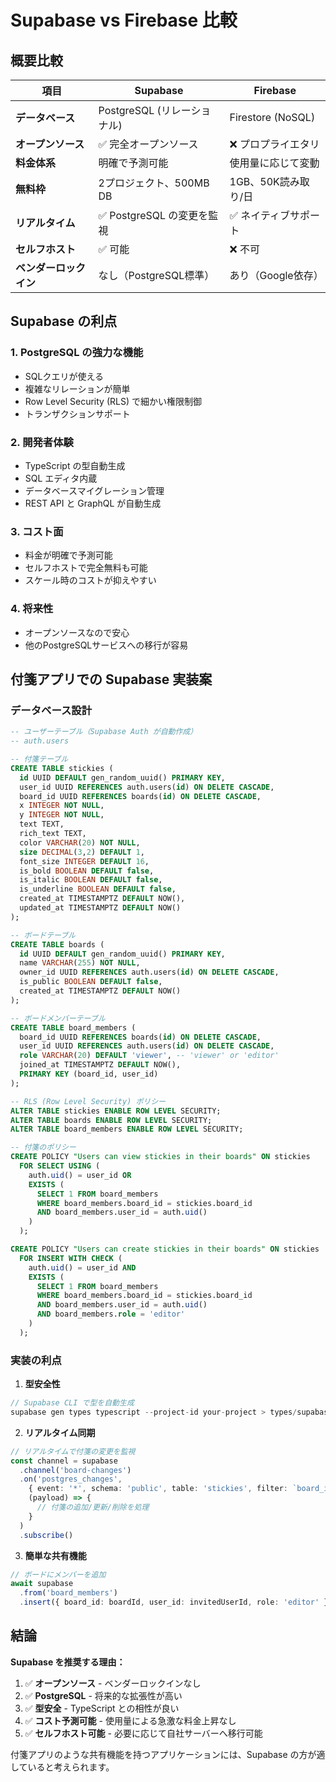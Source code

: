 # Supabase vs Firebase 比較

## 概要比較

| 項目 | Supabase | Firebase |
|------|----------|----------|
| **データベース** | PostgreSQL (リレーショナル) | Firestore (NoSQL) |
| **オープンソース** | ✅ 完全オープンソース | ❌ プロプライエタリ |
| **料金体系** | 明確で予測可能 | 使用量に応じて変動 |
| **無料枠** | 2プロジェクト、500MB DB | 1GB、50K読み取り/日 |
| **リアルタイム** | ✅ PostgreSQL の変更を監視 | ✅ ネイティブサポート |
| **セルフホスト** | ✅ 可能 | ❌ 不可 |
| **ベンダーロックイン** | なし（PostgreSQL標準） | あり（Google依存） |

## Supabase の利点

### 1. **PostgreSQL の強力な機能**
- SQLクエリが使える
- 複雑なリレーションが簡単
- Row Level Security (RLS) で細かい権限制御
- トランザクションサポート

### 2. **開発者体験**
- TypeScript の型自動生成
- SQL エディタ内蔵
- データベースマイグレーション管理
- REST API と GraphQL が自動生成

### 3. **コスト面**
- 料金が明確で予測可能
- セルフホストで完全無料も可能
- スケール時のコストが抑えやすい

### 4. **将来性**
- オープンソースなので安心
- 他のPostgreSQLサービスへの移行が容易

## 付箋アプリでの Supabase 実装案

### データベース設計

```sql
-- ユーザーテーブル（Supabase Auth が自動作成）
-- auth.users

-- 付箋テーブル
CREATE TABLE stickies (
  id UUID DEFAULT gen_random_uuid() PRIMARY KEY,
  user_id UUID REFERENCES auth.users(id) ON DELETE CASCADE,
  board_id UUID REFERENCES boards(id) ON DELETE CASCADE,
  x INTEGER NOT NULL,
  y INTEGER NOT NULL,
  text TEXT,
  rich_text TEXT,
  color VARCHAR(20) NOT NULL,
  size DECIMAL(3,2) DEFAULT 1,
  font_size INTEGER DEFAULT 16,
  is_bold BOOLEAN DEFAULT false,
  is_italic BOOLEAN DEFAULT false,
  is_underline BOOLEAN DEFAULT false,
  created_at TIMESTAMPTZ DEFAULT NOW(),
  updated_at TIMESTAMPTZ DEFAULT NOW()
);

-- ボードテーブル
CREATE TABLE boards (
  id UUID DEFAULT gen_random_uuid() PRIMARY KEY,
  name VARCHAR(255) NOT NULL,
  owner_id UUID REFERENCES auth.users(id) ON DELETE CASCADE,
  is_public BOOLEAN DEFAULT false,
  created_at TIMESTAMPTZ DEFAULT NOW()
);

-- ボードメンバーテーブル
CREATE TABLE board_members (
  board_id UUID REFERENCES boards(id) ON DELETE CASCADE,
  user_id UUID REFERENCES auth.users(id) ON DELETE CASCADE,
  role VARCHAR(20) DEFAULT 'viewer', -- 'viewer' or 'editor'
  joined_at TIMESTAMPTZ DEFAULT NOW(),
  PRIMARY KEY (board_id, user_id)
);

-- RLS (Row Level Security) ポリシー
ALTER TABLE stickies ENABLE ROW LEVEL SECURITY;
ALTER TABLE boards ENABLE ROW LEVEL SECURITY;
ALTER TABLE board_members ENABLE ROW LEVEL SECURITY;

-- 付箋のポリシー
CREATE POLICY "Users can view stickies in their boards" ON stickies
  FOR SELECT USING (
    auth.uid() = user_id OR
    EXISTS (
      SELECT 1 FROM board_members
      WHERE board_members.board_id = stickies.board_id
      AND board_members.user_id = auth.uid()
    )
  );

CREATE POLICY "Users can create stickies in their boards" ON stickies
  FOR INSERT WITH CHECK (
    auth.uid() = user_id AND
    EXISTS (
      SELECT 1 FROM board_members
      WHERE board_members.board_id = stickies.board_id
      AND board_members.user_id = auth.uid()
      AND board_members.role = 'editor'
    )
  );
```

### 実装の利点

1. **型安全性**
```typescript
// Supabase CLI で型を自動生成
supabase gen types typescript --project-id your-project > types/supabase.ts
```

2. **リアルタイム同期**
```typescript
// リアルタイムで付箋の変更を監視
const channel = supabase
  .channel('board-changes')
  .on('postgres_changes', 
    { event: '*', schema: 'public', table: 'stickies', filter: `board_id=eq.${boardId}` },
    (payload) => {
      // 付箋の追加/更新/削除を処理
    }
  )
  .subscribe()
```

3. **簡単な共有機能**
```typescript
// ボードにメンバーを追加
await supabase
  .from('board_members')
  .insert({ board_id: boardId, user_id: invitedUserId, role: 'editor' })
```

## 結論

**Supabase を推奨する理由：**

1. ✅ **オープンソース** - ベンダーロックインなし
2. ✅ **PostgreSQL** - 将来的な拡張性が高い
3. ✅ **型安全** - TypeScript との相性が良い
4. ✅ **コスト予測可能** - 使用量による急激な料金上昇なし
5. ✅ **セルフホスト可能** - 必要に応じて自社サーバーへ移行可能

付箋アプリのような共有機能を持つアプリケーションには、Supabase の方が適していると考えられます。